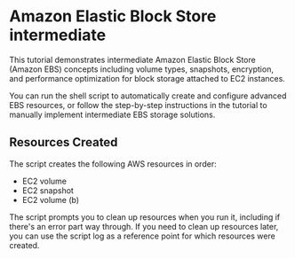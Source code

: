 # Amazon Elastic Block Store intermediate

This tutorial demonstrates intermediate Amazon Elastic Block Store (Amazon EBS) concepts including volume types, snapshots, encryption, and performance optimization for block storage attached to EC2 instances.

You can run the shell script to automatically create and configure advanced EBS resources, or follow the step-by-step instructions in the tutorial to manually implement intermediate EBS storage solutions.

## Resources Created

The script creates the following AWS resources in order:

- EC2 volume
- EC2 snapshot
- EC2 volume (b)

The script prompts you to clean up resources when you run it, including if there's an error part way through. If you need to clean up resources later, you can use the script log as a reference point for which resources were created.
